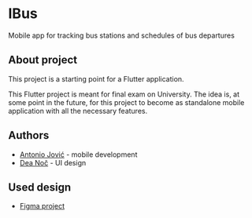 # IBus

Mobile app for tracking bus stations and schedules of bus departures

## About project

This project is a starting point for a Flutter application.

This Flutter project is meant for final exam on University. The idea is, at some point in the future, for this project to become as standalone mobile application with all the necessary features.

## Authors

- [Antonio Jović](https://www.linkedin.com/in/antonio-jovi%C4%87-a0502326b?lipi=urn%3Ali%3Apage%3Ad_flagship3_profile_view_base_contact_details%3BK8elJrkpQteQ21SQP8e1QQ%3D%3D) - mobile development
- [Dea Noč](https://www.linkedin.com/in/dea-noc-456a88215?lipi=urn%3Ali%3Apage%3Ad_flagship3_profile_view_base_contact_details%3BJd5N5KTeThm1nkLVN5q7IQ%3D%3D) - UI design

## Used design

- [Figma project](https://www.figma.com/file/12vVINQN5h3tnWvxCiM5q0/Zavrsni_Noc?type=design&node-id=0-1&mode=design)
